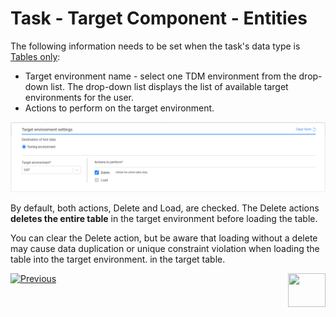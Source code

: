 # Task - Target Component - Entities 

The following information needs to be set when the task's data type is [Tables only](14c_task_source_component_tables.md):

- Target environment name - select one TDM environment from the drop-down list. The drop-down list displays the list of available target environments for the user. 
- Actions to perform on the target environment.

![target example tables](images/task_target_tables.png)

By default, both actions, Delete and Load, are checked. The Delete actions **deletes the entire table** in the target environment before loading the table.

You can clear the Delete action, but be aware that loading without a delete may cause data duplication or unique constraint violation when loading the table into the target environment. in the target table. 



 [![Previous](/articles/images/Previous.png)](14_task_overview.md)[<img align="right" width="60" height="54" src="/articles/images/Next.png">](15_data_flux_task.md)

